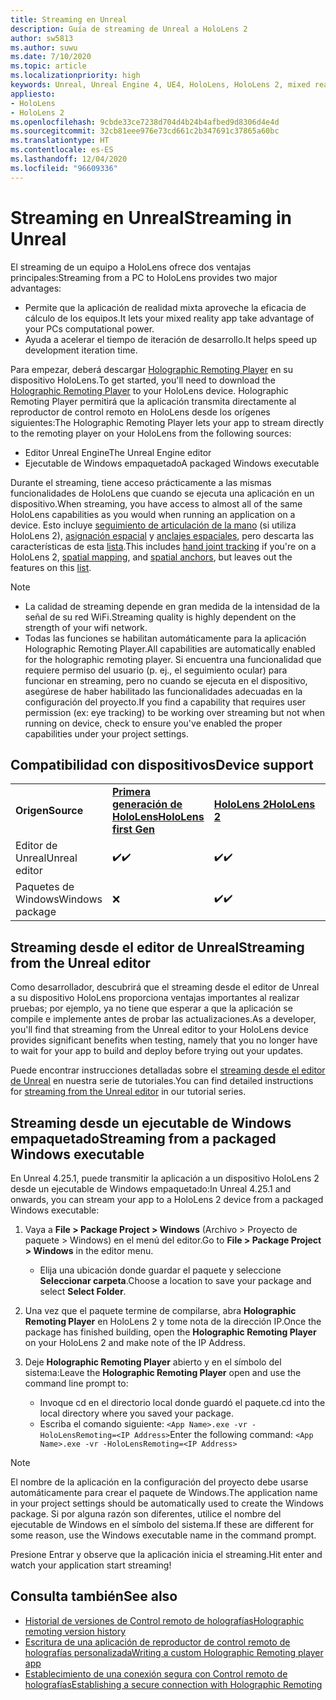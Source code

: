 ```yaml
---
title: Streaming en Unreal
description: Guía de streaming de Unreal a HoloLens 2
author: sw5813
ms.author: suwu
ms.date: 7/10/2020
ms.topic: article
ms.localizationpriority: high
keywords: Unreal, Unreal Engine 4, UE4, HoloLens, HoloLens 2, mixed reality, streaming, PC, holographic app remoting, holographic remoting player, documentation, mixed reality headset, windows mixed reality headset, virtual reality headset
appliesto:
- HoloLens
- HoloLens 2
ms.openlocfilehash: 9cbde33ce7238d704d4b24b4afbed9d8306d4e4d
ms.sourcegitcommit: 32cb81eee976e73cd661c2b347691c37865a60bc
ms.translationtype: HT
ms.contentlocale: es-ES
ms.lasthandoff: 12/04/2020
ms.locfileid: "96609336"
---
```

# <a name="streaming-in-unreal"></a><span data-ttu-id="b7ad6-104">Streaming en Unreal</span><span class="sxs-lookup"><span data-stu-id="b7ad6-104">Streaming in Unreal</span></span>

<span data-ttu-id="b7ad6-105">El streaming de un equipo a HoloLens ofrece dos ventajas principales:</span><span class="sxs-lookup"><span data-stu-id="b7ad6-105">Streaming from a PC to HoloLens provides two major advantages:</span></span> 
* <span data-ttu-id="b7ad6-106">Permite que la aplicación de realidad mixta aproveche la eficacia de cálculo de los equipos.</span><span class="sxs-lookup"><span data-stu-id="b7ad6-106">It lets your mixed reality app take advantage of your PCs computational power.</span></span> 
* <span data-ttu-id="b7ad6-107">Ayuda a acelerar el tiempo de iteración de desarrollo.</span><span class="sxs-lookup"><span data-stu-id="b7ad6-107">It helps speed up development iteration time.</span></span> 

<span data-ttu-id="b7ad6-108">Para empezar, deberá descargar [Holographic Remoting Player](../platform-capabilities-and-apis/holographic-remoting-player.md) en su dispositivo HoloLens.</span><span class="sxs-lookup"><span data-stu-id="b7ad6-108">To get started, you'll need to download the [Holographic Remoting Player](../platform-capabilities-and-apis/holographic-remoting-player.md) to your HoloLens device.</span></span> <span data-ttu-id="b7ad6-109">Holographic Remoting Player permitirá que la aplicación transmita directamente al reproductor de control remoto en HoloLens desde los orígenes siguientes:</span><span class="sxs-lookup"><span data-stu-id="b7ad6-109">The Holographic Remoting Player lets your app to stream  directly to the remoting player on your HoloLens from the following sources:</span></span>

* <span data-ttu-id="b7ad6-110">Editor Unreal Engine</span><span class="sxs-lookup"><span data-stu-id="b7ad6-110">The Unreal Engine editor</span></span>
* <span data-ttu-id="b7ad6-111">Ejecutable de Windows empaquetado</span><span class="sxs-lookup"><span data-stu-id="b7ad6-111">A packaged Windows executable</span></span> 

<span data-ttu-id="b7ad6-112">Durante el streaming, tiene acceso prácticamente a las mismas funcionalidades de HoloLens que cuando se ejecuta una aplicación en un dispositivo.</span><span class="sxs-lookup"><span data-stu-id="b7ad6-112">When streaming, you have access to almost all of the same HoloLens capabilities as you would when running an application on a device.</span></span> <span data-ttu-id="b7ad6-113">Esto incluye [seguimiento de articulación de la mano](unreal-hand-tracking.md) (si utiliza HoloLens 2), [asignación espacial](unreal-spatial-mapping.md) y [anclajes espaciales](unreal-spatial-anchors.md), pero descarta las características de esta [lista](../platform-capabilities-and-apis/holographic-remoting-troubleshooting.md).</span><span class="sxs-lookup"><span data-stu-id="b7ad6-113">This includes [hand joint tracking](unreal-hand-tracking.md) if you're on a HoloLens 2, [spatial mapping](unreal-spatial-mapping.md), and [spatial anchors](unreal-spatial-anchors.md), but leaves out the features on this [list](../platform-capabilities-and-apis/holographic-remoting-troubleshooting.md).</span></span> 

> [!NOTE]
> * <span data-ttu-id="b7ad6-114">La calidad de streaming depende en gran medida de la intensidad de la señal de su red WiFi.</span><span class="sxs-lookup"><span data-stu-id="b7ad6-114">Streaming quality is highly dependent on the strength of your wifi network.</span></span>
> * <span data-ttu-id="b7ad6-115">Todas las funciones se habilitan automáticamente para la aplicación Holographic Remoting Player.</span><span class="sxs-lookup"><span data-stu-id="b7ad6-115">All capabilities are automatically enabled for the holographic remoting player.</span></span> <span data-ttu-id="b7ad6-116">Si encuentra una funcionalidad que requiere permiso del usuario (p. ej., el seguimiento ocular) para funcionar en streaming, pero no cuando se ejecuta en el dispositivo, asegúrese de haber habilitado las funcionalidades adecuadas en la configuración del proyecto.</span><span class="sxs-lookup"><span data-stu-id="b7ad6-116">If you find a capability that requires user permission (ex: eye tracking) to be working over streaming but not when running on device, check to ensure you've enabled the proper capabilities under your project settings.</span></span>

## <a name="device-support"></a><span data-ttu-id="b7ad6-117">Compatibilidad con dispositivos</span><span class="sxs-lookup"><span data-stu-id="b7ad6-117">Device support</span></span>

<table>
    <colgroup>
    <col width="33%" />
    <col width="33%" />
    <col width="33%" />
    </colgroup>
    <tr>
        <td><span data-ttu-id="b7ad6-118"><strong>Origen</strong></span><span class="sxs-lookup"><span data-stu-id="b7ad6-118"><strong>Source</strong></span></span></td>
        <td><span data-ttu-id="b7ad6-119"><a href="https://docs.microsoft.com/hololens/hololens1-hardware"><strong>Primera generación de HoloLens</strong></a></span><span class="sxs-lookup"><span data-stu-id="b7ad6-119"><a href="https://docs.microsoft.com/hololens/hololens1-hardware"><strong>HoloLens first Gen</strong></a></span></span></td>
        <td><span data-ttu-id="b7ad6-120"><a href="https://www.microsoft.com/hololens/hardware"><strong>HoloLens 2</strong></a></span><span class="sxs-lookup"><span data-stu-id="b7ad6-120"><a href="https://www.microsoft.com/hololens/hardware"><strong>HoloLens 2</strong></a></span></span></td>
        <td><span data-ttu-id="b7ad6-121"><strong>Cascos envolventes</strong></span><span class="sxs-lookup"><span data-stu-id="b7ad6-121"><strong>Immersive Headsets</strong></span></span></td>
    </tr>
     <tr>
        <td><span data-ttu-id="b7ad6-122">Editor de Unreal</span><span class="sxs-lookup"><span data-stu-id="b7ad6-122">Unreal editor</span></span></td>
        <td><span data-ttu-id="b7ad6-123">✔️</span><span class="sxs-lookup"><span data-stu-id="b7ad6-123">✔️</span></span></td>
        <td><span data-ttu-id="b7ad6-124">✔️</span><span class="sxs-lookup"><span data-stu-id="b7ad6-124">✔️</span></span></td>
        <td>❌</td>
    </tr>
    <tr>
        <td><span data-ttu-id="b7ad6-125">Paquetes de Windows</span><span class="sxs-lookup"><span data-stu-id="b7ad6-125">Windows package</span></span></td>
        <td>❌</td>
        <td><span data-ttu-id="b7ad6-126">✔️</span><span class="sxs-lookup"><span data-stu-id="b7ad6-126">✔️</span></span></td>
        <td>❌</td>
    </tr>

</table>

## <a name="streaming-from-the-unreal-editor"></a><span data-ttu-id="b7ad6-127">Streaming desde el editor de Unreal</span><span class="sxs-lookup"><span data-stu-id="b7ad6-127">Streaming from the Unreal editor</span></span>

<span data-ttu-id="b7ad6-128">Como desarrollador, descubrirá que el streaming desde el editor de Unreal a su dispositivo HoloLens proporciona ventajas importantes al realizar pruebas; por ejemplo, ya no tiene que esperar a que la aplicación se compile e implemente antes de probar las actualizaciones.</span><span class="sxs-lookup"><span data-stu-id="b7ad6-128">As a developer, you'll find that streaming from the Unreal editor to your HoloLens device provides significant benefits when testing, namely that you no longer have to wait for your app to build and deploy before trying out your updates.</span></span>

<span data-ttu-id="b7ad6-129">Puede encontrar instrucciones detalladas sobre el [streaming desde el editor de Unreal](tutorials/unreal-uxt-ch6.md#device-only-streaming) en nuestra serie de tutoriales.</span><span class="sxs-lookup"><span data-stu-id="b7ad6-129">You can find detailed instructions for [streaming from the Unreal editor](tutorials/unreal-uxt-ch6.md#device-only-streaming) in our tutorial series.</span></span>

## <a name="streaming-from-a-packaged-windows-executable"></a><span data-ttu-id="b7ad6-130">Streaming desde un ejecutable de Windows empaquetado</span><span class="sxs-lookup"><span data-stu-id="b7ad6-130">Streaming from a packaged Windows executable</span></span>

<span data-ttu-id="b7ad6-131">En Unreal 4.25.1, puede transmitir la aplicación a un dispositivo HoloLens 2 desde un ejecutable de Windows empaquetado:</span><span class="sxs-lookup"><span data-stu-id="b7ad6-131">In Unreal 4.25.1 and onwards, you can stream your app to a HoloLens 2 device from a packaged Windows executable:</span></span> 

1. <span data-ttu-id="b7ad6-132">Vaya a **File > Package Project > Windows** (Archivo > Proyecto de paquete > Windows) en el menú del editor.</span><span class="sxs-lookup"><span data-stu-id="b7ad6-132">Go to **File > Package Project > Windows** in the editor menu.</span></span> 
    * <span data-ttu-id="b7ad6-133">Elija una ubicación donde guardar el paquete y seleccione **Seleccionar carpeta**.</span><span class="sxs-lookup"><span data-stu-id="b7ad6-133">Choose a location to save your package and select **Select Folder**.</span></span>

2. <span data-ttu-id="b7ad6-134">Una vez que el paquete termine de compilarse, abra **Holographic Remoting Player** en HoloLens 2 y tome nota de la dirección IP.</span><span class="sxs-lookup"><span data-stu-id="b7ad6-134">Once the package has finished building, open the **Holographic Remoting Player** on your HoloLens 2 and make note of the IP Address.</span></span> 
3. <span data-ttu-id="b7ad6-135">Deje **Holographic Remoting Player** abierto y en el símbolo del sistema:</span><span class="sxs-lookup"><span data-stu-id="b7ad6-135">Leave the **Holographic Remoting Player** open and use the command line prompt to:</span></span> 
    * <span data-ttu-id="b7ad6-136">Invoque cd en el directorio local donde guardó el paquete.</span><span class="sxs-lookup"><span data-stu-id="b7ad6-136">cd into the local directory where you saved your package.</span></span>
    * <span data-ttu-id="b7ad6-137">Escriba el comando siguiente: ```<App Name>.exe -vr -HoloLensRemoting=<IP Address>```</span><span class="sxs-lookup"><span data-stu-id="b7ad6-137">Enter the following command: ```<App Name>.exe -vr -HoloLensRemoting=<IP Address>```</span></span>

> [!NOTE]
> <span data-ttu-id="b7ad6-138">El nombre de la aplicación en la configuración del proyecto debe usarse automáticamente para crear el paquete de Windows.</span><span class="sxs-lookup"><span data-stu-id="b7ad6-138">The application name in your project settings should be automatically used to create the Windows package.</span></span> <span data-ttu-id="b7ad6-139">Si por alguna razón son diferentes, utilice el nombre del ejecutable de Windows en el símbolo del sistema.</span><span class="sxs-lookup"><span data-stu-id="b7ad6-139">If these are different for some reason, use the Windows executable name in the command prompt.</span></span>

<span data-ttu-id="b7ad6-140">Presione Entrar y observe que la aplicación inicia el streaming.</span><span class="sxs-lookup"><span data-stu-id="b7ad6-140">Hit enter and watch your application start streaming!</span></span>

## <a name="see-also"></a><span data-ttu-id="b7ad6-141">Consulta también</span><span class="sxs-lookup"><span data-stu-id="b7ad6-141">See also</span></span>

* [<span data-ttu-id="b7ad6-142">Historial de versiones de Control remoto de holografías</span><span class="sxs-lookup"><span data-stu-id="b7ad6-142">Holographic remoting version history</span></span>](../platform-capabilities-and-apis/holographic-remoting-version-history.md)
* [<span data-ttu-id="b7ad6-143">Escritura de una aplicación de reproductor de control remoto de holografías personalizada</span><span class="sxs-lookup"><span data-stu-id="b7ad6-143">Writing a custom Holographic Remoting player app</span></span>](../platform-capabilities-and-apis/holographic-remoting-create-player.md)
* [<span data-ttu-id="b7ad6-144">Establecimiento de una conexión segura con Control remoto de holografías</span><span class="sxs-lookup"><span data-stu-id="b7ad6-144">Establishing a secure connection with Holographic Remoting</span></span>](../platform-capabilities-and-apis/holographic-remoting-secure-connection.md)

